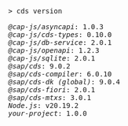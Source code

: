 <!-- this file is automatically generated and updated by a github action -->
<pre class="log">
> cds version

<em>@cap-js/asyncapi</em>: 1.0.3
<em>@cap-js/cds-types</em>: 0.10.0
<em>@cap-js/db-service</em>: 2.0.1
<em>@cap-js/openapi</em>: 1.2.3
<em>@cap-js/sqlite</em>: 2.0.1
<em>@sap/cds</em>: 9.0.2
<em>@sap/cds-compiler</em>: 6.0.10
<em>@sap/cds-dk (global)</em>: 9.0.4
<em>@sap/cds-fiori</em>: 2.0.1
<em>@sap/cds-mtxs</em>: 3.0.1
<em>Node.js</em>: v20.19.2
<em>your-project</em>: 1.0.0
</pre>
